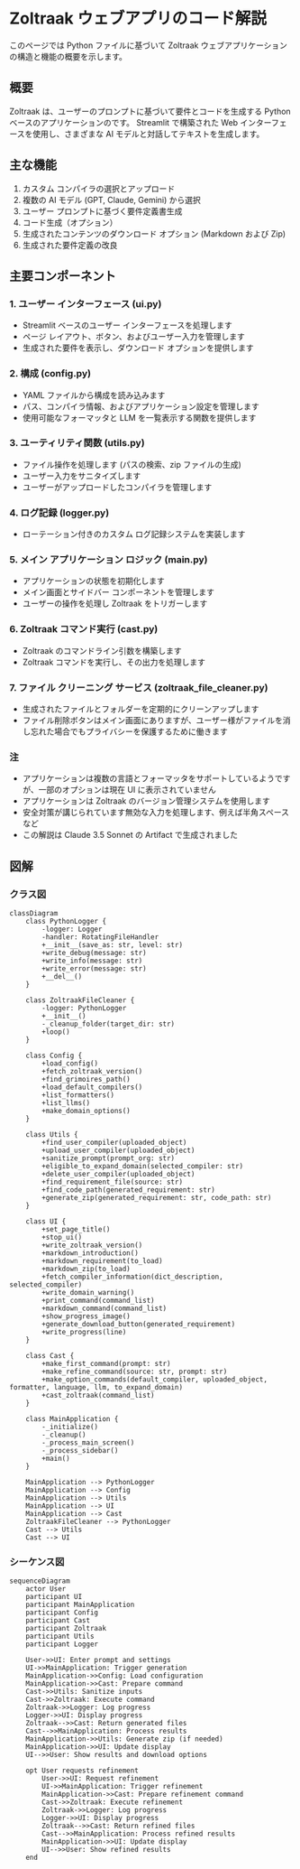 # Zoltraak ウェブアプリのコード解説

このページでは Python ファイルに基づいて Zoltraak ウェブアプリケーションの構造と機能の概要を示します。

## 概要

Zoltraak は、ユーザーのプロンプトに基づいて要件とコードを生成する Python ベースのアプリケーションのです。
Streamlit で構築された Web インターフェースを使用し、さまざまな AI モデルと対話してテキストを生成します。

## 主な機能
1. カスタム コンパイラの選択とアップロード
2. 複数の AI モデル (GPT, Claude, Gemini) から選択
3. ユーザー プロンプトに基づく要件定義書生成
4. コード生成（オプション）
5. 生成されたコンテンツのダウンロード オプション (Markdown および Zip)
6. 生成された要件定義の改良

## 主要コンポーネント

### 1. ユーザー インターフェース (ui.py)
- Streamlit ベースのユーザー インターフェースを処理します
- ページ レイアウト、ボタン、およびユーザー入力を管理します
- 生成された要件を表示し、ダウンロード オプションを提供します

### 2. 構成 (config.py)
- YAML ファイルから構成を読み込みます
- パス、コンパイラ情報、およびアプリケーション設定を管理します
- 使用可能なフォーマッタと LLM を一覧表示する関数を提供します

### 3. ユーティリティ関数 (utils.py)
- ファイル操作を処理します (パスの検索、zip ファイルの生成)
- ユーザー入力をサニタイズします
- ユーザーがアップロードしたコンパイラを管理します

### 4. ログ記録 (logger.py)
- ローテーション付きのカスタム ログ記録システムを実装します

### 5. メイン アプリケーション ロジック (main.py)
- アプリケーションの状態を初期化します
- メイン画面とサイドバー コンポーネントを管理します
- ユーザーの操作を処理し Zoltraak をトリガーします

### 6. Zoltraak コマンド実行 (cast.py)
- Zoltraak のコマンドライン引数を構築します
- Zoltraak コマンドを実行し、その出力を処理します

### 7. ファイル クリーニング サービス (zoltraak_file_cleaner.py)
- 生成されたファイルとフォルダーを定期的にクリーンアップします
- ファイル削除ボタンはメイン画面にありますが、ユーザー様がファイルを消し忘れた場合でもプライバシーを保護するために働きます

### 注
- アプリケーションは複数の言語とフォーマッタをサポートしているようですが、一部のオプションは現在 UI に表示されていません
- アプリケーションは Zoltraak のバージョン管理システムを使用します
- 安全対策が講じられています無効な入力を処理します、例えば半角スペースなど
- この解説は Claude 3.5 Sonnet の Artifact で生成されました

## 図解

### クラス図

```mermaid
classDiagram
    class PythonLogger {
        -logger: Logger
        -handler: RotatingFileHandler
        +__init__(save_as: str, level: str)
        +write_debug(message: str)
        +write_info(message: str)
        +write_error(message: str)
        +__del__()
    }

    class ZoltraakFileCleaner {
        -logger: PythonLogger
        +__init__()
        -_cleanup_folder(target_dir: str)
        +loop()
    }

    class Config {
        +load_config()
        +fetch_zoltraak_version()
        +find_grimoires_path()
        +load_default_compilers()
        +list_formatters()
        +list_llms()
        +make_domain_options()
    }

    class Utils {
        +find_user_compiler(uploaded_object)
        +upload_user_compiler(uploaded_object)
        +sanitize_prompt(prompt_org: str)
        +eligible_to_expand_domain(selected_compiler: str)
        +delete_user_compiler(uploaded_object)
        +find_requirement_file(source: str)
        +find_code_path(generated_requirement: str)
        +generate_zip(generated_requirement: str, code_path: str)
    }

    class UI {
        +set_page_title()
        +stop_ui()
        +write_zoltraak_version()
        +markdown_introduction()
        +markdown_requirement(to_load)
        +markdown_zip(to_load)
        +fetch_compiler_information(dict_description, selected_compiler)
        +write_domain_warning()
        +print_command(command_list)
        +markdown_command(command_list)
        +show_progress_image()
        +generate_download_button(generated_requirement)
        +write_progress(line)
    }

    class Cast {
        +make_first_command(prompt: str)
        +make_refine_command(source: str, prompt: str)
        +make_option_commands(default_compiler, uploaded_object, formatter, language, llm, to_expand_domain)
        +cast_zoltraak(command_list)
    }

    class MainApplication {
        -_initialize()
        -_cleanup()
        -_process_main_screen()
        -_process_sidebar()
        +main()
    }

    MainApplication --> PythonLogger
    MainApplication --> Config
    MainApplication --> Utils
    MainApplication --> UI
    MainApplication --> Cast
    ZoltraakFileCleaner --> PythonLogger
    Cast --> Utils
    Cast --> UI
```

### シーケンス図

```mermaid
sequenceDiagram
    actor User
    participant UI
    participant MainApplication
    participant Config
    participant Cast
    participant Zoltraak
    participant Utils
    participant Logger

    User->>UI: Enter prompt and settings
    UI->>MainApplication: Trigger generation
    MainApplication->>Config: Load configuration
    MainApplication->>Cast: Prepare command
    Cast->>Utils: Sanitize inputs
    Cast->>Zoltraak: Execute command
    Zoltraak->>Logger: Log progress
    Logger->>UI: Display progress
    Zoltraak-->>Cast: Return generated files
    Cast-->>MainApplication: Process results
    MainApplication->>Utils: Generate zip (if needed)
    MainApplication->>UI: Update display
    UI-->>User: Show results and download options
    
    opt User requests refinement
        User->>UI: Request refinement
        UI->>MainApplication: Trigger refinement
        MainApplication->>Cast: Prepare refinement command
        Cast->>Zoltraak: Execute refinement
        Zoltraak->>Logger: Log progress
        Logger->>UI: Display progress
        Zoltraak-->>Cast: Return refined files
        Cast-->>MainApplication: Process refined results
        MainApplication->>UI: Update display
        UI-->>User: Show refined results
    end
```
